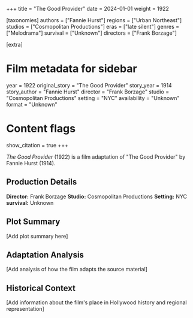 +++
title = "The Good Provider"
date = 2024-01-01
weight = 1922

[taxonomies]
authors = ["Fannie Hurst"]
regions = ["Urban Northeast"]
studios = ["Cosmopolitan Productions"]
eras = ["late silent"]
genres = ["Melodrama"]
survival = ["Unknown"]
directors = ["Frank Borzage"]

[extra]
# Film metadata for sidebar
year = 1922
original_story = "The Good Provider"
story_year = 1914
story_author = "Fannie Hurst"
director = "Frank Borzage"
studio = "Cosmopolitan Productions"
setting = "NYC"
availability = "Unknown"
format = "Unknown"

# Content flags
show_citation = true
+++

*The Good Provider* (1922) is a film adaptation of "The Good Provider" by Fannie Hurst (1914).

## Production Details

**Director:** Frank Borzage
**Studio:** Cosmopolitan Productions
**Setting:** NYC
**survival:** Unknown

## Plot Summary

[Add plot summary here]

## Adaptation Analysis

[Add analysis of how the film adapts the source material]

## Historical Context

[Add information about the film's place in Hollywood history and regional representation]